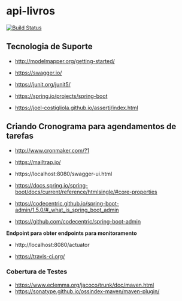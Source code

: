 # api-livros
[![Build Status](https://travis-ci.com/dowglasmaia/api-livros-tdd.svg?branch=master)](https://travis-ci.com/dowglasmaia/api-livros-tdd)

## Tecnologia de Suporte 
* http://modelmapper.org/getting-started/

* https://swagger.io/

* https://junit.org/junit5/

* https://spring.io/projects/spring-boot

* https://joel-costigliola.github.io/assertj/index.html

## Criando Cronograma para agendamentos de tarefas 
* http://www.cronmaker.com/?1

* https://mailtrap.io/

* https://localhost:8080/swagger-ui.html

* https://docs.spring.io/spring-boot/docs/current/reference/htmlsingle/#core-properties

* https://codecentric.github.io/spring-boot-admin/1.5.0/#_what_is_spring_boot_admin

* https://github.com/codecentric/spring-boot-admin

**Endpoint para obter endpoints para monitoramento**
* http://localhost:8080/actuator

* https://travis-ci.org/

### Cobertura de Testes
* https://www.eclemma.org/jacoco/trunk/doc/maven.html
* https://sonatype.github.io/ossindex-maven/maven-plugin/
